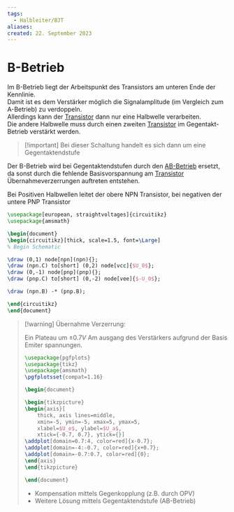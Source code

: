 ```yaml
---
tags:
  - Halbleiter/BJT
aliases: 
created: 22. September 2023
---
```


# B-Betrieb

Im B-Betrieb liegt der Arbeitspunkt des Transistors am unteren Ende der Kennlinie.  
Damit ist es dem Verstärker möglich die Signalamplitude (im Vergleich zum A-Betrieb) zu verdoppeln.  
Allerdings kann der [Transistor]({MOC}%20Transistor.md) dann nur eine Halbwelle verarbeiten.  
Die andere Halbwelle muss durch einen zweiten [Transistor]({MOC}%20Transistor.md) im Gegentakt-Betrieb verstärkt werden.

> [!important] Bei dieser Schaltung handelt es sich dann um eine Gegentaktendstufe

Der B-Betrieb wird bei Gegentaktendstufen durch den [AB-Betrieb](AB-Betrieb.md) ersetzt, da sonst durch die fehlende Basisvorspannung am [Transistor]({MOC}%20Transistor.md) Übernahmeverzerrungen auftreten entstehen.

Bei Positiven Halbwellen leitet der obere NPN Transistor, bei negativen der untere PNP Transistor

```tikz
\usepackage[european, straightvoltages]{circuitikz}
\usepackage{amsmath}

\begin{document}
\begin{circuitikz}[thick, scale=1.5, font=\Large]
% Begin Schematic

\draw (0,1) node[npn](npn){};
\draw (npn.C) to[short] (0,2) node[vcc]{$U_0$};
\draw (0,-1) node[pnp](pnp){};
\draw (pnp.C) to[short] (0,-2) node[vee]{$-U_0$};

\draw (npn.B) -* (pnp.B);

\end{circuitikz}
\end{document}
```

> [!warning] Übernahme Verzerrung:
>
> Ein Plateau um $\pm 0.7V$ Am ausgang des Verstärkers aufgrund der Basis Emiter spannungen.
>
> ```tikz
> \usepackage{pgfplots}
> \usepackage{tikz}
> \usepackage{amsmath}
> \pgfplotsset{compat=1.16}
> 
> \begin{document}
> 
> \begin{tikzpicture}
> \begin{axis}[
>     thick, axis lines=middle,
>     xmin=-5, ymin=-5, xmax=5, ymax=5,
>     xlabel=$U_e$, ylabel=$U_a$,
>     xtick={-0.7, 0.7}, ytick={}]
> \addplot[domain=0.7:4, color=red]{x-0.7};
> \addplot[domain=-4:-0.7, color=red]{x+0.7};
> \addplot[domain=-0.7:0.7, color=red]{0};
> \end{axis}
> \end{tikzpicture}
> 
> \end{document}
> ```
> 
> - Kompensation mittels Gegenkopplung (z.B. durch OPV)
> - Weitere Lösung mittels Gegentaktendstufe (AB-Betrieb)

